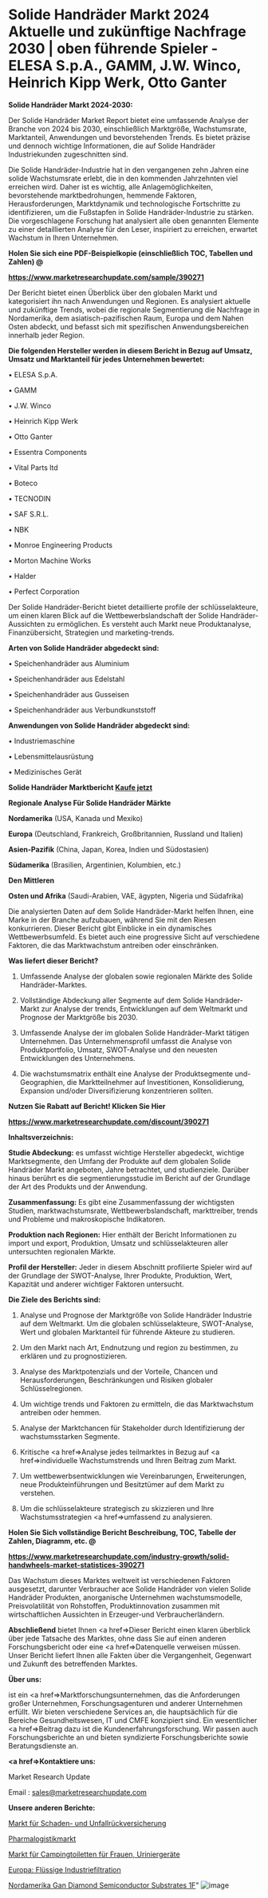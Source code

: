 # Solide Handräder Markt 2024 Aktuelle und zukünftige Nachfrage 2030 | oben führende Spieler - ELESA S.p.A., GAMM, J.W. Winco, Heinrich Kipp Werk, Otto Ganter

<strong>Solide Handräder Markt 2024-2030:</strong>

Der Solide Handräder Market Report bietet eine umfassende Analyse der Branche von 2024 bis 2030, einschließlich Marktgröße, Wachstumsrate, Marktanteil, Anwendungen und bevorstehenden Trends. Es bietet präzise und dennoch wichtige Informationen, die auf Solide Handräder Industriekunden zugeschnitten sind.

Die Solide Handräder-Industrie hat in den vergangenen zehn Jahren eine solide Wachstumsrate erlebt, die in den kommenden Jahrzehnten viel erreichen wird. Daher ist es wichtig, alle Anlagemöglichkeiten, bevorstehende marktbedrohungen, hemmende Faktoren, Herausforderungen, Marktdynamik und technologische Fortschritte zu identifizieren, um die Fußstapfen in Solide Handräder-Industrie zu stärken. Die vorgeschlagene Forschung hat analysiert alle oben genannten Elemente zu einer detaillierten Analyse für den Leser, inspiriert zu erreichen, erwartet Wachstum in Ihren Unternehmen.



<strong>Holen Sie sich eine PDF-Beispielkopie (einschließlich TOC, Tabellen und Zahlen) @
</strong>

<strong><a href=https://www.marketresearchupdate.com/sample/390271>

<strong>https://www.marketresearchupdate.com/sample/390271</u></font></a></strong></strong>

Der Bericht bietet einen Überblick über den globalen Markt und kategorisiert ihn nach Anwendungen und Regionen. Es analysiert aktuelle und zukünftige Trends, wobei die regionale Segmentierung die Nachfrage in Nordamerika, dem asiatisch-pazifischen Raum, Europa und dem Nahen Osten abdeckt, und befasst sich mit spezifischen Anwendungsbereichen innerhalb jeder Region.



<strong>Die folgenden Hersteller werden in diesem Bericht in Bezug auf Umsatz, Umsatz und Marktanteil für jedes Unternehmen bewertet:</strong>

• ELESA S.p.A.

• GAMM

• J.W. Winco

• Heinrich Kipp Werk

• Otto Ganter

• Essentra Components

• Vital Parts ltd

• Boteco

• TECNODIN

• SAF S.R.L.

• NBK

• Monroe Engineering Products

• Morton Machine Works

• Halder

• Perfect Corporation

Der Solide Handräder-Bericht bietet detaillierte profile der schlüsselakteure, um einen klaren Blick auf die Wettbewerbslandschaft der Solide Handräder-Aussichten zu ermöglichen. Es versteht auch Markt neue Produktanalyse, Finanzübersicht, Strategien und marketing-trends.



<strong>Arten von Solide Handräder abgedeckt sind:</strong>

• Speichenhandräder aus Aluminium

• Speichenhandräder aus Edelstahl

• Speichenhandräder aus Gusseisen

• Speichenhandräder aus Verbundkunststoff



<strong>Anwendungen von Solide Handräder abgedeckt sind:</strong>

• Industriemaschine

• Lebensmittelausrüstung

• Medizinisches Gerät



<strong>Solide Handräder Marktbericht <a href=https://www.marketresearchupdate.com/buynow/390271>Kaufe jetzt</a></strong>



<strong>Regionale Analyse Für Solide Handräder Märkte</strong>



<strong>Nordamerika</strong> (USA, Kanada und Mexiko)



<strong>Europa</strong> (Deutschland, Frankreich, Großbritannien, Russland und Italien)



<strong>Asien-Pazifik</strong> (China, Japan, Korea, Indien und Südostasien)



<strong>Südamerika</strong> (Brasilien, Argentinien, Kolumbien, etc.)



<strong>Den Mittleren</strong> 

<strong>Osten und Afrika</strong> (Saudi-Arabien, VAE, ägypten, Nigeria und Südafrika)

Die analysierten Daten auf dem Solide Handräder-Markt helfen Ihnen, eine Marke in der Branche aufzubauen, während Sie mit den Riesen konkurrieren. Dieser Bericht gibt Einblicke in ein dynamisches Wettbewerbsumfeld. Es bietet auch eine progressive Sicht auf verschiedene Faktoren, die das Marktwachstum antreiben oder einschränken.



<strong>Was liefert dieser Bericht?</strong>

1. Umfassende Analyse der globalen sowie regionalen Märkte des Solide Handräder-Marktes.

2. Vollständige Abdeckung aller Segmente auf dem Solide Handräder-Markt zur Analyse der trends, Entwicklungen auf dem Weltmarkt und Prognose der Marktgröße bis 2030.

3. Umfassende Analyse der im globalen Solide Handräder-Markt tätigen Unternehmen. Das Unternehmensprofil umfasst die Analyse von Produktportfolio, Umsatz, SWOT-Analyse und den neuesten Entwicklungen des Unternehmens.

4. Die wachstumsmatrix enthält eine Analyse der Produktsegmente und-Geographien, die Marktteilnehmer auf Investitionen, Konsolidierung, Expansion und/oder Diversifizierung konzentrieren sollten.



<strong>Nutzen Sie Rabatt auf Bericht! Klicken Sie Hier
</strong>

<strong><a href=https://www.marketresearchupdate.com/discount/390271>https://www.marketresearchupdate.com/discount/390271</b></u></font></strong></a>



<strong>Inhaltsverzeichnis:</strong>



<strong>Studie Abdeckung:</strong> es umfasst wichtige Hersteller abgedeckt, wichtige Marktsegmente, den Umfang der Produkte auf dem globalen Solide Handräder Markt angeboten, Jahre betrachtet, und studienziele. Darüber hinaus berührt es die segmentierungsstudie im Bericht auf der Grundlage der Art des Produkts und der Anwendung.



<strong>Zusammenfassung:</strong> Es gibt eine Zusammenfassung der wichtigsten Studien, marktwachstumsrate, Wettbewerbslandschaft, markttreiber, trends und Probleme und makroskopische Indikatoren.



<strong>Produktion nach Regionen:</strong> Hier enthält der Bericht Informationen zu import und export, Produktion, Umsatz und schlüsselakteuren aller untersuchten regionalen Märkte.



<strong>Profil der Hersteller:</strong> Jeder in diesem Abschnitt profilierte Spieler wird auf der Grundlage der SWOT-Analyse, Ihrer Produkte, Produktion, Wert, Kapazität und anderer wichtiger Faktoren untersucht.



<strong>Die Ziele des Berichts sind:</strong>

1) Analyse und Prognose der Marktgröße von Solide Handräder Industrie auf dem Weltmarkt.
Um die globalen schlüsselakteure, SWOT-Analyse, Wert und globalen Marktanteil für führende Akteure zu studieren.

2) Um den Markt nach Art, Endnutzung und region zu bestimmen, zu erklären und zu prognostizieren.

3) Analyse des Marktpotenzials und der Vorteile, Chancen und Herausforderungen, Beschränkungen und Risiken globaler Schlüsselregionen.

4) Um wichtige trends und Faktoren zu ermitteln, die das Marktwachstum antreiben oder hemmen.

5) Analyse der Marktchancen für Stakeholder durch Identifizierung der wachstumsstarken Segmente.

6) Kritische <a href=>Analyse</a> jedes teilmarktes in Bezug auf <a href=>individuelle</a> Wachstumstrends und Ihren Beitrag zum Markt.

7) Um wettbewerbsentwicklungen wie Vereinbarungen, Erweiterungen, neue Produkteinführungen und Besitztümer auf dem Markt zu verstehen.

8) Um die schlüsselakteure strategisch zu skizzieren und Ihre Wachstumsstrategien <a href=>umfassend</a> zu analysieren.



<strong>Holen Sie Sich vollständige Bericht Beschreibung, TOC, Tabelle der Zahlen, Diagramm, etc. @ </strong>

<strong><a href=https://www.marketresearchupdate.com/industry-growth/solid-handwheels-market-statistices-390271>https://www.marketresearchupdate.com/industry-growth/solid-handwheels-market-statistices-390271</a></font></strong>

Das Wachstum dieses Marktes weltweit ist verschiedenen Faktoren ausgesetzt, darunter Verbraucher ace Solide Handräder von vielen Solide Handräder Produkten, anorganische Unternehmen wachstumsmodelle, Preisvolatilität von Rohstoffen, Produktinnovation zusammen mit wirtschaftlichen Aussichten in Erzeuger-und Verbraucherländern.



<strong>Abschließend</strong> bietet Ihnen <a href=>Dieser</a> Bericht einen klaren überblick über jede Tatsache des Marktes, ohne dass Sie auf einen anderen Forschungsbericht oder eine <a href=>Datenquelle</a> verweisen müssen. Unser Bericht liefert Ihnen alle Fakten über die Vergangenheit, Gegenwart und Zukunft des betreffenden Marktes.



<strong>Über uns:</strong>

 ist ein <a href=>Marktfors</a>chungsunternehmen, das die Anforderungen großer Unternehmen, Forschungsagenturen und anderer Unternehmen erfüllt. Wir bieten verschiedene Services an, die hauptsächlich für die Bereiche Gesundheitswesen, IT und CMFE konzipiert sind. Ein wesentlicher <a href=>Beitrag</a> dazu ist die Kundenerfahrungsforschung. Wir passen auch Forschungsberichte an und bieten syndizierte Forschungsberichte sowie Beratungsdienste an.



<strong><a href=>Kontaktiere uns:</a></strong>

Market Research Update

Email : sales@marketresearchupdate.com



<strong>Unsere anderen Berichte:</strong>

<a href=https://www.linkedin.com/pulse/property-casualty-reinsurance-market-2023-2029>Markt für Schaden- und Unfallrückversicherung</a>

<a href=https://www.linkedin.com/pulse/pharma-logistics-market-size-emerging-trends>Pharmalogistikmarkt</a>

<a href=https://www.linkedin.com/pulse/female-camping-toilets-urination-devices-market>Markt für Campingtoiletten für Frauen, Uriniergeräte</a>

<a href=https://www.linkedin.com/pulse/europe-liquid-industrial-filtration>Europa: Flüssige Industriefiltration</a>

<a href=https://www.linkedin.com/pulse/north-america-gan-diamond-semiconductor-substrates-1f>Nordamerika Gan Diamond Semiconductor Substrates 1F</a>"
![image](https://github.com/Gayatrikarjule/Market-Analysis-361/assets/97346546/6071ef25-33de-4d6b-8ed1-7ac62e9c3d4b)
